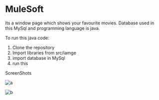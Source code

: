 # MuleSoft
Its a window page which shows your favourite movies.
Database used in this MySql and programming language is java.



To run this java code:
1. Clone the repository
2. Import libraries from src/iamge
3. import database in MySql
4. run this

ScreenShots

![a](https://user-images.githubusercontent.com/69139303/159081634-5268c4dd-0b81-42c9-9c31-58a5057127bf.png)


![b](https://user-images.githubusercontent.com/69139303/159081671-54c6eb35-9025-4a84-9265-5c2492db9cc0.png)
